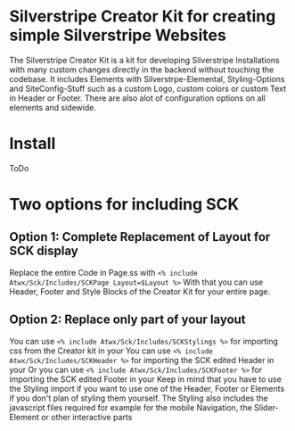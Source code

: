 # Silverstripe Creator Kit for creating simple Silverstripe Websites
The Silverstripe Creator Kit is a kit for developing Silverstripe Installations with many custom changes directly in the backend without touching the codebase. It includes Elements with Silverstrpe-Elemental, Styling-Options and SiteConfig-Stuff such as a custom Logo, custom colors or custom Text in Header or Footer. There are also alot of configuration options on all elements and sidewide.

# Install
ToDo

# Two options for including SCK
## Option 1: Complete Replacement of Layout for SCK display
Replace the entire Code in Page.ss with 
```<% include Atwx/Sck/Includes/SCKPage Layout=$Layout %>```
With that you can use Header, Footer and Style Blocks of the Creator Kit for your entire page.

## Option 2: Replace only part of your layout
You can use ```<% include Atwx/Sck/Includes/SCKStylings %>``` for importing css from the Creator kit in your <head>
You can use ```<% include Atwx/Sck/Includes/SCKHeader %>``` for importing the SCK edited Header in your <body>
Or you can use ```<% include Atwx/Sck/Includes/SCKFooter %>``` for importing the SCK edited Footer in your <body>
Keep in mind that you have to use the Styling import if you want to use one of the Header, Footer or Elements if you don't plan of styling them yourself.
The Styling also includes the javascript files required for example for the mobile Navigation, the Slider-Element or other interactive parts
